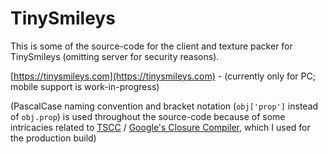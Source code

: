 # TinySmileys
This is some of the source-code for the client and texture packer for TinySmileys (omitting server for security reasons).

[https://tinysmileys.com](https://tinysmileys.com) - (currently only for PC; mobile support is work-in-progress)

(PascalCase naming convention and bracket notation (`obj['prop']` instead of `obj.prop`) is used throughout the source-code because of some intricacies related to [TSCC](https://github.com/theseanl/tscc) / [Google's Closure Compiler](https://developers.google.com/closure/compiler), which I used for the production build)

